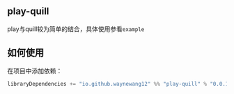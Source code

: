## play-quill

play与quill较为简单的结合，具体使用参看`example`

## 如何使用

在项目中添加依赖：
```sbt
libraryDependencies += "io.github.waynewang12" %% "play-quill" % "0.0.1"
```